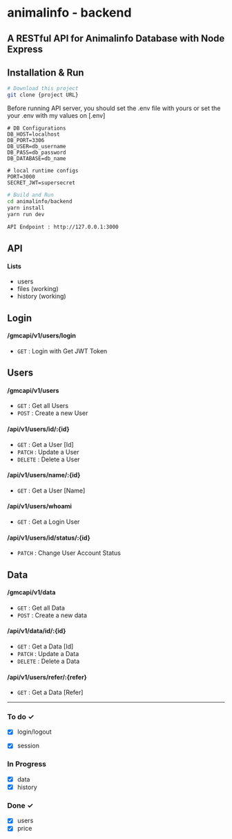 # animalinfo - backend
A RESTful API for Animalinfo Database with Node Express
---

## Installation & Run
```bash
# Download this project
git clone {project URL}
```


Before running API server, you should set the .env file with yours or set the your .env with my values on [.env]
```
# DB Configurations
DB_HOST=localhost
DB_PORT=3306
DB_USER=db_username
DB_PASS=db_password
DB_DATABASE=db_name

# local runtime configs
PORT=3000
SECRET_JWT=supersecret
```

```bash
# Build and Run
cd animalinfo/backend
yarn install
yarn run dev

API Endpoint : http://127.0.0.1:3000
```


## API

#### Lists
- users
- files (working)
- history (working)


Login
---
#### /gmcapi/v1/users/login
* `GET` : Login with Get JWT Token


Users
---
#### /gmcapi/v1/users
* `GET` : Get all Users
* `POST` : Create a new User

#### /api/v1/users/id/:{id}
* `GET` : Get a User [Id]
* `PATCH` : Update a User
* `DELETE` : Delete a User

#### /api/v1/users/name/:{id}
* `GET` : Get a User [Name]

#### /api/v1/users/whoami
* `GET` : Get a Login User

#### /api/v1/users/id/status/:{id}
* `PATCH` : Change User Account Status


Data
---
#### /gmcapi/v1/data
* `GET` : Get all Data
* `POST` : Create a new data

#### /api/v1/data/id/:{id}
* `GET` : Get a Data [Id]
* `PATCH` : Update a Data
* `DELETE` : Delete a Data

#### /api/v1/users/refer/:{refer}
* `GET` : Get a Data [Refer]


---

### To do ✓
- [x] login/logout
- [x] session


### In Progress
- [x] data
- [x] history

### Done ✓
- [x] users
- [x] price